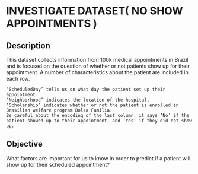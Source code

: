 # INVESTIGATE DATASET( NO SHOW APPOINTMENTS )

## Description

This dataset collects information from 100k medical appointments in Brazil and is focused on the question of whether or not patients show up for their appointment. A number of characteristics about the patient are included in each row.

    ‘ScheduledDay’ tells us on what day the patient set up their appointment.
    ‘Neighborhood’ indicates the location of the hospital.
    ‘Scholarship’ indicates whether or not the patient is enrolled in Brasilian welfare program Bolsa Família.
    Be careful about the encoding of the last column: it says ‘No’ if the patient showed up to their appointment, and ‘Yes’ if they did not show up.

## Objective

What factors are important for us to know in order to predict if a patient will show up for their scheduled appointment?
